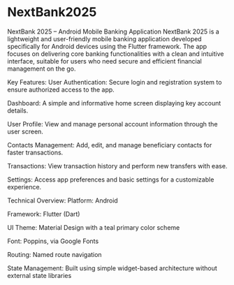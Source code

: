 # NextBank2025
NextBank 2025 – Android Mobile Banking Application
NextBank 2025 is a lightweight and user-friendly mobile banking application developed specifically for Android devices using the Flutter framework. The app focuses on delivering core banking functionalities with a clean and intuitive interface, suitable for users who need secure and efficient financial management on the go.

Key Features:
User Authentication:
Secure login and registration system to ensure authorized access to the app.

Dashboard:
A simple and informative home screen displaying key account details.

User Profile:
View and manage personal account information through the user screen.

Contacts Management:
Add, edit, and manage beneficiary contacts for faster transactions.

Transactions:
View transaction history and perform new transfers with ease.

Settings:
Access app preferences and basic settings for a customizable experience.

Technical Overview:
Platform: Android

Framework: Flutter (Dart)

UI Theme: Material Design with a teal primary color scheme

Font: Poppins, via Google Fonts

Routing: Named route navigation

State Management: Built using simple widget-based architecture without external state libraries
